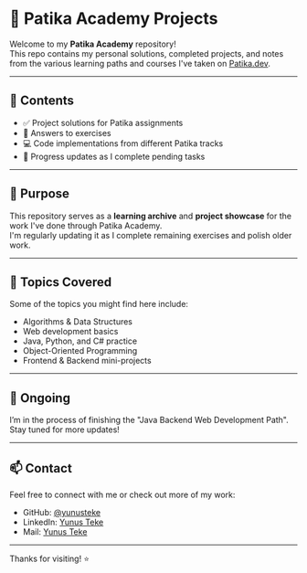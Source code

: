 # 📘 Patika Academy Projects

Welcome to my **Patika Academy** repository!  
This repo contains my personal solutions, completed projects, and notes from the various learning paths and courses I've taken on [Patika.dev](https://www.patika.dev).

---

## 📂 Contents

- ✅ Project solutions for Patika assignments
- 📝 Answers to exercises  
- 💻 Code implementations from different Patika tracks
- 🚀 Progress updates as I complete pending tasks

---

## 🎯 Purpose

This repository serves as a **learning archive** and **project showcase** for the work I've done through Patika Academy.  
I'm regularly updating it as I complete remaining exercises and polish older work.

---

## 🧠 Topics Covered

Some of the topics you might find here include:

- Algorithms & Data Structures 
- Web development basics
- Java, Python, and C# practice
- Object-Oriented Programming
- Frontend & Backend mini-projects

---

## 🚧 Ongoing

I’m in the process of finishing the "Java Backend Web Development Path". Stay tuned for more updates!  

---

## 📫 Contact

Feel free to connect with me or check out more of my work:

- GitHub: [@yunusteke](https://github.com/yunusteke)
- LinkedIn: [Yunus Teke](https://www.linkedin.com/in/yunusteke)
- Mail: [Yunus Teke](yunus.teke@metu.edu.tr)

---

Thanks for visiting! ⭐  
